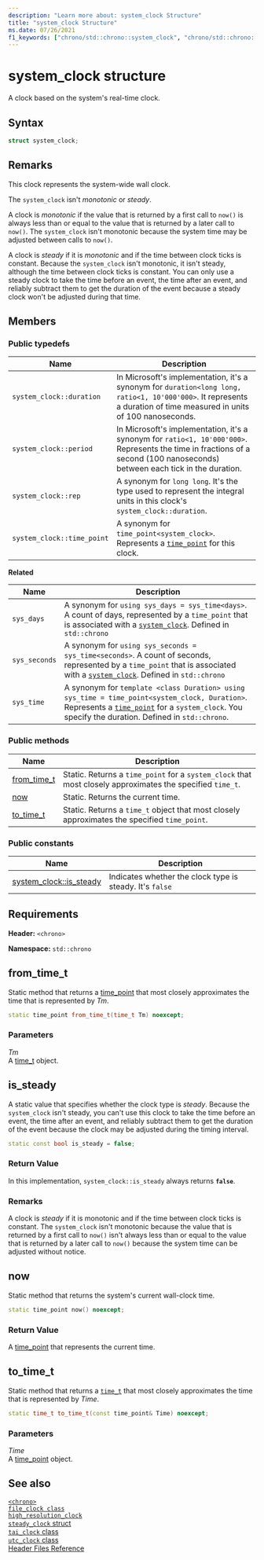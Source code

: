 ```yaml
---
description: "Learn more about: system_clock Structure"
title: "system_clock Structure"
ms.date: 07/26/2021
f1_keywords: ["chrono/std::chrono::system_clock", "chrono/std::chrono::system_clock::from_time_t", "chrono/std::chrono::system_clock::now", "chrono/std::chrono::system_clock::to_time_t", "chrono/std::chrono::system_clock::is_steady constant"]
---
```

# system_clock structure

A clock based on the system's real-time clock.

## Syntax

```cpp
struct system_clock;
```

## Remarks

This clock represents the system-wide wall clock.

The `system_clock` isn't *monotonic* or *steady*.

A clock is *monotonic* if the value that is returned by a first call to `now()` is always less than or equal to the value that is returned by a later call to `now()`. The `system_clock` isn't monotonic because the system time may be adjusted between calls to `now()`.

A clock is *steady* if it is *monotonic* and if the time between clock ticks is constant. Because the `system_clock` isn't monotonic, it isn't steady, although the time between clock ticks is constant. You can only use a steady clock to take the time before an event, the time after an event, and reliably subtract them to get the duration of the event because a steady clock won't be adjusted during that time.

## Members

### Public typedefs

|Name|Description|
|----------|-----------------|
|`system_clock::duration`|In Microsoft's implementation, it's a synonym for `duration<long long, ratio<1, 10'000'000>`. It represents a duration of time measured in units of 100 nanoseconds.|
|`system_clock::period`|In Microsoft's implementation, it's a synonym for `ratio<1, 10'000'000>`. Represents the time in fractions of a second (100 nanoseconds) between each tick in the duration.|
|`system_clock::rep`|A synonym for `long long`. It's the type used to represent the integral units in this clock's `system_clock::duration`.|
|`system_clock::time_point`|A synonym for `time_point<system_clock>`. Represents a [`time_point`](time-point-class.md) for this clock.|

**Related**

|Name|Description|
|-|-|
|`sys_days`|A synonym for `using sys_days = sys_time<days>`. A count of days, represented by a `time_point` that is associated with a [`system_clock`](system-clock-structure.md). Defined in `std::chrono`|
|`sys_seconds`|A synonym for `using sys_seconds = sys_time<seconds>`. A count of seconds, represented by a `time_point` that is associated with a [`system_clock`](system-clock-structure.md). Defined in `std::chrono`|
|`sys_time`|A synonym for `template <class Duration> using sys_time = time_point<system_clock, Duration>`. Represents a [`time_point`](time-point-class.md) for a `system_clock`. You specify the duration. Defined in `std::chrono`.|

### Public methods

|Name|Description|
|----------|-----------------|
|[from_time_t](#from_time_t)|Static. Returns a `time_point` for a `system_clock` that most closely approximates the specified `time_t`.|
|[now](#now)|Static. Returns the current time.|
|[to_time_t](#to_time_t)|Static. Returns a `time_t` object that most closely approximates the specified `time_point`.|

### Public constants

|Name|Description|
|----------|-----------------|
|[system_clock::is_steady](#is_steady_constant)|Indicates whether the clock type is steady. It's `false`|

## Requirements

**Header:** `<chrono>`

**Namespace:** `std::chrono`

## <a name="from_time_t"></a>from_time_t

Static method that returns a [time_point](../standard-library/time-point-class.md) that most closely approximates the time that is represented by *Tm*.

```cpp
static time_point from_time_t(time_t Tm) noexcept;
```

### Parameters

*Tm*\
A [time_t](../c-runtime-library/standard-types.md) object.


## <a name="is_steady_constant"></a>is_steady

A static value that specifies whether the clock type is *steady*. Because the `system_clock` isn't steady, you can't use this clock to take the time before an event, the time after an event, and reliably subtract them to get the duration of the event because the clock may be adjusted during the timing interval.

```cpp
static const bool is_steady = false;
```

### Return Value

In this implementation, `system_clock::is_steady` always returns **`false`**.

### Remarks

A clock is *steady* if it is monotonic and if the time between clock ticks is constant. The `system_clock` isn't  monotonic because the value that is returned by a first call to `now()` isn't always less than or equal to the value that is returned by a later call to `now()` because the system time can be adjusted without notice.

## <a name="now"></a> now

Static method that returns the system's current wall-clock time.

```cpp
static time_point now() noexcept;
```

### Return Value

A [time_point](../standard-library/time-point-class.md) that represents the current time.

## <a name="to_time_t"></a> to_time_t

Static method that returns a [`time_t`](../c-runtime-library/standard-types.md) that most closely approximates the time that is represented by *Time*.

```cpp
static time_t to_time_t(const time_point& Time) noexcept;
```

### Parameters

*Time*\
A [time_point](../standard-library/time-point-class.md) object.

## See also

[`<chrono>`](chrono.md)\
[`file_clock class`](file-clock-class.md)\
[`high_resolution_clock`](high-resolution-clock-struct.md)\
[`steady_clock` struct](steady-clock-struct.md)\
[`tai_clock` class](tai-clock-class.md)\
[`utc_clock` class](utc-clock-class.md)\
[Header Files Reference](cpp-standard-library-header-files.md)
